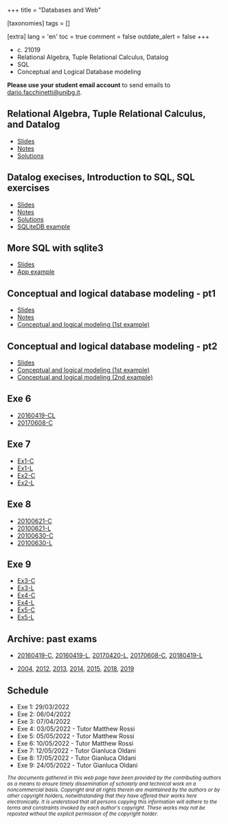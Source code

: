 +++
title = "Databases and Web"

[taxonomies]
tags = []

[extra]
lang = 'en'
toc = true
comment = false
outdate_alert = false
+++

- c. 21019
- Relational Algebra, Tuple Relational Calculus, Datalog
- SQL
- Conceptual and Logical Database modeling

<!-- more -->


**Please use your student email account** to send emails to <dario.facchinetti@unibg.it>. 

## Relational Algebra, Tuple Relational Calculus, and Datalog

* [Slides](https://drive.google.com/file/d/1E6Pv3g8YYi0qkP3TT_YHsOGrv7kH3iaX/view?usp=sharing)
* [Notes](https://drive.google.com/file/d/1gM8zH-zRmDJ41BlEAzd15wN1-f9fdoav/view?usp=sharing)
* [Solutions](https://drive.google.com/file/d/1cX-75fmhgXejjXVCt6ilLtXLt7QEcegW/view?usp=sharing)

## Datalog execises, Introduction to SQL, SQL exercises

* [Slides](https://drive.google.com/file/d/1O8_g2-buDLqkUnx0cmGX34RBa8FWJ3mQ/view?usp=sharing)
* [Notes](https://drive.google.com/file/d/1kmUjbOOtL8P9YE4JS5keZqVL7LBFdeLF/view?usp=sharing)
* [Solutions](https://drive.google.com/file/d/1kFXU1SrFUJSc_EssUVsynZaKS-94DrtR/view?usp=sharing)
* [SQLiteDB example](https://drive.google.com/file/d/1XZ-kwyiheTf5tllRohfYpNKpvjGxrbP8/view?usp=sharing)

## More SQL with sqlite3

* [Slides](https://drive.google.com/file/d/1i91KIQh0K9OlCr9J3m3AfGL_79dzJI9-/view?usp=sharing)
* [App example](https://drive.google.com/file/d/1IMRotglBdRJuG4EMkjox5ebsLgPj2RTt/view?usp=sharing)

## Conceptual and logical database modeling - pt1

* [Slides](https://drive.google.com/file/d/1Fv0HfDlqWyhW71HbaSM-fyJ_2-WVHMvo/view?usp=sharing)
* [Notes](https://drive.google.com/file/d/1aX121Ud09boINYAqrHJv1HKUftg_S4ig/view?usp=sharing)
* [Conceptual and logical modeling (1st example)](https://drive.google.com/file/d/1UJdbkPPAjt_ILdmDivYLDBFG9i7Ph9zg/view?usp=sharing)

## Conceptual and logical database modeling - pt2

* [Slides](https://drive.google.com/file/d/1NKdzpi8Lt2KqLFiZRIe2U7JAS_SKfIja/view?usp=sharing)
* [Conceptual and logical modeling (1st example)](https://drive.google.com/file/d/1hQ5dQswDSwvXWOPlAgDbGF6fNp31y9IY/view?usp=sharing)
* [Conceptual and logical modeling (2nd example)](https://drive.google.com/file/d/1rgRwoVVD_LzCQNJQ8zuRJBcB78UtIhI-/view?usp=sharing)

## Exe 6

* [20160419-CL](https://drive.google.com/file/d/1vjSy9J3DZCw6qsxoGJTAtI83I8qZtpsU/view?usp=sharing)
* [20170608-C](https://drive.google.com/file/d/1nxt-r1a9qxcfX4fo3DUxzOauTpY4CPmT/view?usp=sharing)

## Exe 7

* [Ex1-C](https://drive.google.com/file/d/19ZDBS7_4BaSZrGkn9C_jviRYCo4fwBxm/view?usp=sharing)
* [Ex1-L](https://drive.google.com/file/d/1H6fkD6Im4ya3KzVrnbaeYIQzsd6a3H3C/view?usp=sharing)
* [Ex2-C](https://drive.google.com/file/d/1bNIsFtFPQOO-ZPH5crOLWBLa5H979vag/view?usp=sharing)
* [Ex2-L](https://drive.google.com/file/d/1Ec6VNKxd-sw6dBtakUYrkCqjwpWLApaY/view?usp=sharing)

## Exe 8

* [20100621-C](https://drive.google.com/file/d/12JCCOLOzzB1nfyX3vZoI60gRN5odA1Bd/view?usp=sharing)
* [20100621-L](https://drive.google.com/file/d/1PJJO9KMLXIOSYq93eKNioU1fvjOU-7f6/view?usp=sharing)
* [20100630-C](https://drive.google.com/file/d/16WadYbSrDTHn9GZePkSGGqcu_zZCHUlC/view?usp=sharing)
* [20100630-L](https://drive.google.com/file/d/1q5armZwbuDXO8MjsbskS5iqY0XJE_LA_/view?usp=sharing)

## Exe 9

* [Ex3-C](https://drive.google.com/file/d/1rrpA3oqVQvQQbS2mHqmdWhH07BVCZkXP/view?usp=sharing)
* [Ex3-L](https://drive.google.com/file/d/1TUn1l7h9BCOVcOBSQmX0kw0E1o1roMgQ/view?usp=sharing)
* [Ex4-C](https://drive.google.com/file/d/1QRTUkGsUm5OXXOeyh4K90GVARX3kjNeh/view?usp=sharing)
* [Ex4-L](https://drive.google.com/file/d/1lw0oDvZcbCU-qYpGRlvWSHPwqfHDp0To/view?usp=sharing)
* [Ex5-C](https://drive.google.com/file/d/1xOtJfzScHDaaWZcjHrdy4nf3gvofxYok/view?usp=sharing)
* [Ex5-L](https://drive.google.com/file/d/1AhKOwUjQF9AXdfmO_eisoz0v2LLNurF0/view?usp=sharing)

## Archive: past exams

* [20160419-C](https://drive.google.com/file/d/1UbZa0P6zioaz9b882ITd3DU1cFnoubIt/view?usp=sharing),
  [20160419-L](https://drive.google.com/file/d/1ktHp-hYt_NI2jvlqOa2XSNFuS9jmsb75/view?usp=sharing),
  [20170420-L](https://drive.google.com/file/d/1xcpQt_j4NMhr-qqN-sUdeVU8J_rjeS--/view?usp=sharing),
  [20170608-C](https://drive.google.com/file/d/1Ir8s43ZbOiE3o2VJ4adwqI0FeCrCC2SF/view?usp=sharing),
  [20180419-L](https://drive.google.com/file/d/1w13ES3J759xGo8QcPICP1alUrnzDvtsp/view?usp=sharing)

* [2004](https://drive.google.com/file/d/1TTBdksZEFDoqQOZ2RC-j4gnlXq2vYMC7/view?usp=sharing),
  [2012](https://drive.google.com/file/d/1h1X-ya84_4LvHV2rb9YqIbn0lslCnrhB/view?usp=sharing),
  [2013](https://drive.google.com/file/d/1sOKjzwaX-jdgKvfO1msmToIvKMc5TvcG/view?usp=sharing),
  [2014](https://drive.google.com/file/d/1OODTWrpZIjytAIX1wGHq49ML9F3OQLFF/view?usp=sharing),
  [2015](https://drive.google.com/file/d/108av4U84ZvlrC2nqn9JYxq0tsM6lBmSv/view?usp=sharing),
  [2018](https://drive.google.com/file/d/1dMfSiSrvCloJh3f2O3YReJhYXSzBnXAP/view?usp=sharing),
  [2019](https://drive.google.com/file/d/14sog8U_31gfFwE3Vu4hxwu1bitjQtuii/view?usp=sharing)


## Schedule

* Exe 1: 29/03/2022
* Exe 2: 06/04/2022
* Exe 3: 07/04/2022
* Exe 4: 03/05/2022 - Tutor Matthew Rossi
* Exe 5: 05/05/2022 - Tutor Matthew Rossi
* Exe 6: 10/05/2022 - Tutor Matthew Rossi
* Exe 7: 12/05/2022 - Tutor Gianluca Oldani
* Exe 8: 17/05/2022 - Tutor Gianluca Oldani
* Exe 9: 24/05/2022 - Tutor Gianluca Oldani


<small> _The documents gathered in this web page have been provided by the contributing authors as a means to ensure timely dissemination of scholarly and technical work on a noncommercial basis. Copyright and all rights therein are maintained by the authors or by other copyright holders, notwithstanding that they have offered their works here electronically. It is understood that all persons copying this information will adhere to the terms and constraints invoked by each author's copyright. These works may not be reposted without the explicit permission of the copyright holder._</small>

